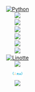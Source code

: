 <p align="center">

   <a href="https://python.org">
      <img width=30 alt="Python" src="https://upload.wikimedia.org/wikipedia/commons/thumb/c/c3/Python-logo-notext.svg/2000px-Python-logo-notext.svg.png"/>
   </a>

   <br/>
   
   <a href="https://github.com/4surix/atomion">
      <img width=320 src="https://github-readme-stats.vercel.app/api/pin/?username=4surix&repo=atomion&theme=slateorange" />
   </a>

   <!--
   <a href="https://github.com/4surix/atomion">
      <img width=320 src="https://cdn.discordapp.com/attachments/557310650569850881/791714498788327425/unknown.png" />
   </a>
   -->

   <br/>

   <a href="https://github.com/4surix/cliagramme">
      <img width=320 src="https://github-readme-stats.vercel.app/api/pin/?username=4surix&repo=cliagramme&theme=slateorange" />
   </a>

   <!--
   <a href="https://github.com/4surix/cliagramme">
      <img width=320 src="https://cdn.discordapp.com/attachments/557310650569850881/790599138801614868/unknown.png" />
   </a>
   -->
   
   <br/>

   <a href="https://github.com/4surix/pitwi">
      <img width=320 src="https://github-readme-stats.vercel.app/api/pin/?username=4surix&repo=pitwi&theme=slateorange" />
   </a>

   <!--
   <a href="https://github.com/4surix/pitwi">
      <img width=320 src="https://cdn.discordapp.com/attachments/557310650569850881/809587483939438622/ezgif.com-gif-maker.gif" />
   </a>
   -->
   
   <br/>

   <a href="https://github.com/4surix/PortalCursor">
      <img width=320 src="https://github-readme-stats.vercel.app/api/pin/?username=4surix&repo=PortalCursor&theme=slateorange" />
   </a>

   <!--
   <a href="https://github.com/4surix/PortalCursor">
      <img width=320 src="https://cdn.discordapp.com/attachments/557310650569850881/809578695584251904/JOLwDSki5O.gif" />
   </a>
   -->

   <br/>

   <a href="https://github.com/4surix/iapy">
      <img width=320 src="https://github-readme-stats.vercel.app/api/pin/?username=4surix&repo=iapy&theme=slateorange" />
   </a>

   <!--
   <a href="https://github.com/4surix/iapy"> 
      <img width=320 src="https://cdn.discordapp.com/attachments/557310650569850881/791713503324930098/unknown.png" />
   </a>
   -->
   
   <br/>

   <a href="https://github.com/4surix/probapy">
      <img width=320 src="https://github-readme-stats.vercel.app/api/pin/?username=4surix&repo=probapy&theme=slateorange" />
   </a>

   <!--
   <a href="https://github.com/4surix/probapy">
      <img width=320 src="https://cdn.discordapp.com/attachments/557310650569850881/790601785629999124/unknown.png" />
   </a>
   -->
  
   <br/>
   
   <a href="http://langagelinotte.free.fr/wordpress/">
      <img width=30 alt="Linotte" src="http://langagelinotte.free.fr/images/logo22.png"/>
   </a>
   
   <br/>

   <a href="https://github.com/4surix/dictionnaire_linotte">
      <img width=320 src="https://github-readme-stats.vercel.app/api/pin/?username=4surix&repo=dictionnaire_linotte&theme=slateorange" />
   </a>

   <br/>

   <a href="https://github.com/ArkScript-lang/Ark">
      <img width=30 alt="ArkScript" src="https://raw.githubusercontent.com/ArkScript-lang/Ark/dev/.github/images/ArkTransparent-by-mazz.png"/>
   </a>

   <br/>

   <a href="https://github.com/4surix/arkscord">
      <img width=320 src="https://github-readme-stats.vercel.app/api/pin/?username=4surix&repo=arkscord&theme=slateorange" />
   </a>

   <br/>

</p>
